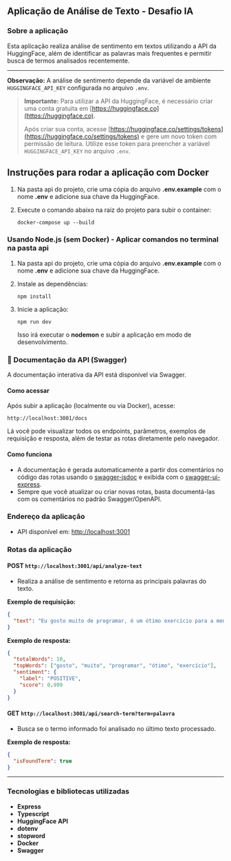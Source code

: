 ## Aplicação de Análise de Texto - Desafio IA

### Sobre a aplicação

Esta aplicação realiza análise de sentimento em textos utilizando a API da HuggingFace, além de identificar as palavras mais frequentes e permitir busca de termos analisados recentemente.

---

**Observação:**
A análise de sentimento depende da variável de ambiente `HUGGINGFACE_API_KEY` configurada no arquivo `.env`.

> **Importante:** Para utilizar a API da HuggingFace, é necessário criar uma conta gratuita em [https://huggingface.co](https://huggingface.co). 
>
> Após criar sua conta, acesse [https://huggingface.co/settings/tokens](https://huggingface.co/settings/tokens) e gere um novo token com permissão de leitura. Utilize esse token para preencher a variável `HUGGINGFACE_API_KEY` no arquivo `.env`.

## Instruções para rodar a aplicação com Docker

1. Na pasta api do projeto, crie uma cópia do arquivo **.env.example** com o nome **.env** e adicione sua chave da HuggingFace.
2. Execute o comando abaixo na raiz do projeto para subir o container:

   ```
   docker-compose up --build
   ```

### Usando Node.js (sem Docker) - Aplicar comandos no terminal na pasta api

1. Na pasta api do projeto, crie uma cópia do arquivo **.env.example** com o nome **.env** e adicione sua chave da HuggingFace.
2. Instale as dependências:

   ```
   npm install
   ```
3. Inicie a aplicação:

   ```
   npm run dev
   ```

   Isso irá executar o **nodemon** e subir a aplicação em modo de desenvolvimento.

### 📄 Documentação da API (Swagger)

A documentação interativa da API está disponível via Swagger.

#### Como acessar

Após subir a aplicação (localmente ou via Docker), acesse:

```
http://localhost:3001/docs
```

Lá você pode visualizar todos os endpoints, parâmetros, exemplos de requisição e resposta, além de testar as rotas diretamente pelo navegador.

#### Como funciona

- A documentação é gerada automaticamente a partir dos comentários no código das rotas usando o [swagger-jsdoc](https://github.com/Surnet/swagger-jsdoc) e exibida com o [swagger-ui-express](https://github.com/scottie1984/swagger-ui-express).
- Sempre que você atualizar ou criar novas rotas, basta documentá-las com os comentários no padrão Swagger/OpenAPI.

### Endereço da aplicação

- API disponível em: [http://localhost:3001](http://localhost:3001)

### Rotas da aplicação

#### POST  `http://localhost:3001/api/analyze-text`

- Realiza a análise de sentimento e retorna as principais palavras do texto.

**Exemplo de requisição:**

```json
{
  "text": "Eu gosto muito de programar, é um ótimo exercício para a mente!"
}
```

**Exemplo de resposta:**

```json
{
  "totalWords": 10,
  "topWords": ["gosto", "muito", "programar", "ótimo", "exercício"],
  "sentiment": {
    "label": "POSITIVE",
    "score": 0.999
  }
}
```

#### GET `http://localhost:3001/api/search-term?term=palavra`

- Busca se o termo informado foi analisado no último texto processado.

**Exemplo de resposta:**

```json
{
  "isFoundTerm": true
}
```

---

### Tecnologias e bibliotecas utilizadas

- **Express**
- **Typescript**
- **HuggingFace API**
- **dotenv**
- **stopword**
- **Docker**
- **Swagger**
